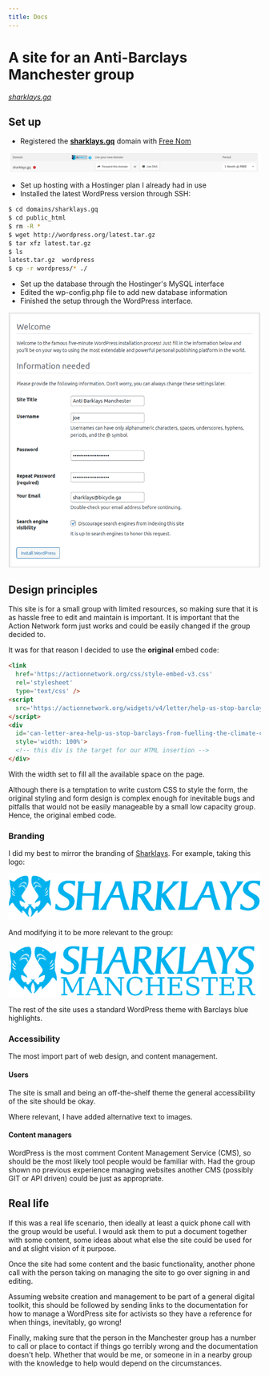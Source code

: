```yaml
---
title: Docs
---
```

# A site for an Anti-Barclays Manchester group

_[sharklays.gq](http://sharklays.gq/)_

## Set up

* Registered the **[sharklays.gq](http://sharklays.gq/)** domain with [Free Nom](https://www.freenom.com)

![](/images/domain-freenom.png)

* Set up hosting with a Hostinger plan I already had in use
* Installed the latest WordPress version through SSH:

```sh
$ cd domains/sharklays.gq
$ cd public_html
$ rm -R *
$ wget http://wordpress.org/latest.tar.gz
$ tar xfz latest.tar.gz
$ ls
latest.tar.gz  wordpress
$ cp -r wordpress/* ./
```

* Set up the database through the Hostinger's MySQL interface
* Edited the wp-config.php file to add new database information
* Finished the setup through the WordPress interface.

![](/images/wordpress-install.png)



## Design principles

This site is for a small group with limited resources, so making sure that it
is as hassle free to edit and maintain is important. It is important that the
Action Network form just works and could be easily changed if the group decided to.

It was for that reason I decided to use the **original** embed code:

```html
<link
  href='https://actionnetwork.org/css/style-embed-v3.css'
  rel='stylesheet'
  type='text/css' />
<script
  src='https://actionnetwork.org/widgets/v4/letter/help-us-stop-barclays-from-fuelling-the-climate-crisis?format=js&source=widget'>
</script>
<div
  id='can-letter-area-help-us-stop-barclays-from-fuelling-the-climate-crisis'
  style='width: 100%'>
  <!-- this div is the target for our HTML insertion -->
</div>
```

With the width set to fill all the available space on the page.

Although there is a temptation to write custom CSS to style the form, the original
styling and form design is complex enough for inevitable bugs and pitfalls that
would not be easily manageable by a small low capacity group. Hence, the original
embed code.

### Branding

I did my best to mirror the branding of [Sharklays](https://sharklays.co.uk/).
For example, taking this logo:

![Pic of 2 sharks and SHARKLAYS written after](/images/sharklayslogo-nodrop.png)

And modifying it to be more relevant to the group:

![Pic of 2 sharks and SHARKLAYS MANCHESTER written after](/images/sharklayslogo-nodrop-mcr.png)

The rest of the site uses a standard WordPress theme with Barclays blue highlights.

### Accessibility

The most import part of web design, and content management.

#### Users

The site is small and being an off-the-shelf theme the general accessibility
of the site should be okay.

Where relevant, I have added alternative text to images.

#### Content managers

WordPress is the most comment Content Management Service (CMS), so should be the
most likely tool people would be familiar with. Had the group shown no previous
experience managing websites another CMS (possibly GIT or API driven) could be
just as appropriate.

## Real life

If this was a real life scenario, then ideally at least a quick phone call with
the group would be useful. I would ask them to put a document together with some
content, some ideas about what else the site could be used for and at slight vision of
it purpose.

Once the site had some content and the basic functionality, another phone call with
the person taking on managing the site to go over signing in and editing.

Assuming website creation and management to be part of a general digital
toolkit, this should be followed by sending links to the documentation for how to manage
a WordPress site for activists so they have a reference for when things,
inevitably, go wrong!

Finally, making sure that the person in the Manchester group has a number to call
or place to contact if things go terribly wrong and the documentation doesn't help.
Whether that would be me, or someone in in a nearby group with the knowledge to help
would depend on the circumstances.
